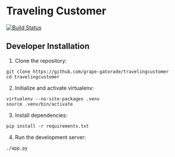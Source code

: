 # Traveling Customer

[![Build Status](https://travis-ci.org/grape-gatorade/travelingcustomer.svg?branch=master)](https://travis-ci.org/grape-gatorade/travelingcustomer)

## Developer Installation

1. Clone the repository:

```
git clone https://github.com/grape-gatorade/travelingcustomer
cd travelingcustomer
```

2. Initialize and activate virtualenv:

```
virtualenv --no-site-packages .venv
source .venv/bin/activate
```

3. Install dependencies:

```
pip install -r requirements.txt
```

4. Run the development server:

```
./app.py
```
